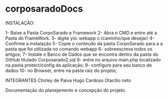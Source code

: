 corposaradoDocs
===============


INSTALAÇÃO:

1- Baixe a Pasta CorpoSarado e Framework
2- Abra o CMD e entre até a Pasta do FrameWork.
3- digite yiic webapp c:/caminho/que desejar/
4- Confirme a instalação
5- Copie o conteudo da pasta CorpoSarado para a a pasta que foi utilizada no comando webapp
6- sobreescreva todos os artigos;
7- Instale o Banco de Dados que se encontra dentro da pasta do GitHub titulado Corposarado2.sql
8- entre no arquivo main.php localizado na pasta protect/config da aplicação;
9- configure para seu banco de dados
10- no Browser, entre na pasta raiz do projeto;


INTEGRANTES
Chirley de Paiva
Hugo Cardoso
Otacílio neto




Documentação do planejamento e concepção do projeto.
